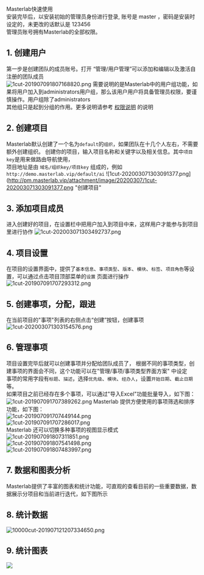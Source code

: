 

  Masterlab快速使用  
  安装完毕后，以安装初始的管理员身份进行登录, 账号是 master ，密码是安装时设定的，未更改的话默认是 123456  
  管理员账号拥有Masterlab的全部权限。

## 1. 创建用户
   第一步是创建团队的成员账号。打开 “管理/用户管理”可以添加和编辑以及激活自注册的团队成员  
   ![1cut-201907091807168820.png](http://pm.masterlab.vip/attachment/image/20190709/1cut-201907091807168820.png "创建用户")
   需要说明的是Masterlab中的用户组功能，如果将用户加入到administrators用户组，那么该用户用户将具备管理员权限，要谨慎操作。用户组除了administrators  
   其他组只是起到分组的作用。更多说明请参考 [权限说明](./help.php?md=permission "权限说明") 的说明
   

## 2. 创建项目
  Masterlab默认创建了一个名为`default`的`组织`，如果团队在十几个人左右，不需要额外创建组织。 
  创建你的项目，输入项目名称和关键字以及相关信息。其中`项目key`是用来做路由导航使用，  
  项目地址是由 `域名/组织key/项目key` 组成的，例如 `http://demo.masterlab.vip/default/ai`
  ![1cut-202003071303091377.png](http://pm.masterlab.vip/attachment/image/20200307/1cut-202003071303091377.png "创建项目"


## 3. 添加项目成员
 进入创建好的项目，在设置栏中把用户加入到项目中来，这样用户才能参与到项目里进行协作
 ![1cut-202003071303492737.png](/attachment/image/20200307/1cut-202003071303492737.png "添加项目成员")


## 4. 项目设置
  在项目的设置界面中，提供了`基本信息`、`事项类型`、`版本`、`模块`、`标签`、`项目角色`等设置，可以通过点击项目顶部菜单的`设置`
  页面进行操作
  ![1cut-201907091707293312.png](http://pm.masterlab.vip/attachment/image/20190709/1cut-201907091707293312.png "项目成员")


## 5. 创建事项，分配，跟进
 在当前项目的"事项"列表的右侧点击“创建”按钮，创建事项
 ![1cut-202003071303154576.png](/attachment/image/20200307/1cut-202003071303154576.png "创建事项")


## 6. 管理事项
   项目设置完毕后就可以创建事项并分配给团队成员了， 根据不同的事项类型，创建事项的界面会不同，这个功能可以在"管理/事项/事项类型界面方案" 中设定  
   事项的常用字段有`标题`、`描述`，选择`优先级`、`模块`、`经办人`，设置`开始日期`、`截止日期`等。  
   如果项目之前已经存在多个事项，可以通过"导入Excel"功能批量导入，如下图：  
   ![1cut-201907091707389262.png](http://pm.masterlab.vip/attachment/image/20190709/1cut-201907091707389262.png "导入事项")
   Masterlab 提供方便使用的事项筛选和排序功能，如下图：  
   ![1cut-201907091707449144.png](http://pm.masterlab.vip/attachment/image/20190709/1cut-201907091707449144.png "筛选事项")  
   ![1cut-201907091707286017.png](http://pm.masterlab.vip/attachment/image/20190709/1cut-201907091707286017.png "排序")  
   Masterlab 还可以切换多种事项的视图显示模式  
   ![1cut-201907091807311851.png](http://pm.masterlab.vip/attachment/image/20190709/1cut-201907091807311851.png "切换视图")  
   ![1cut-201907091807541498.png](http://pm.masterlab.vip/attachment/image/20190709/1cut-201907091807541498.png "切换视图")  
   ![1cut-201907091807483997.png](http://pm.masterlab.vip/attachment/image/20190709/1cut-201907091807483997.png "切换视图")

## 7. 数据和图表分析
Masterlab提供了丰富的图表和统计功能，可直观的查看目前的一些重要数据，数据展示分项目和当前进行迭代，如下图所示

## 8. 统计数据
 ![10000cut-201907121207334650.png](http://pm.masterlab.vip/attachment/image/20190712/10000cut-201907121207334650.png "截图-10000cut-201907121207334650.png")  

## 9. 统计图表

![](http://pm.masterlab.vip/doc/images/chart_02.png)
